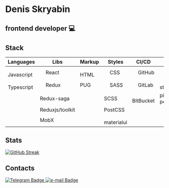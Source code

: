 <link rel="stylesheet" href="devicon.min.css">

# Denis Skryabin

## frontend developer 💻 

## Stack

| **Languages** | **Libs**        | **Markup** | **Styles** | **CI/CD** | **Test**      | **Bundlers** |
|---------------|-----------------|------------|------------|-----------|---------------|--------------|
| <img src="https://cdn.jsdelivr.net/gh/devicons/devicon/icons/javascript/javascript-original.svg" width='14' height='14' /> Javascript | <img src="https://cdn.jsdelivr.net/gh/devicons/devicon/icons/react/react-original.svg" width='14' height='14' /> React           | <img src="https://cdn.jsdelivr.net/gh/devicons/devicon/icons/html5/html5-original.svg" width='14' height='14' /> HTML       | <img src="https://cdn.jsdelivr.net/gh/devicons/devicon/icons/css3/css3-original.svg" width='14' height='14' /> CSS        | <img src="https://cdn.jsdelivr.net/gh/devicons/devicon/icons/github/github-original.svg" width='14' height='14' /> GitHub    | <img src="https://cdn.jsdelivr.net/gh/devicons/devicon/icons/jest/jest-plain.svg" width='14' height='14' /> jest          | <img src="https://cdn.jsdelivr.net/gh/devicons/devicon/icons/webpack/webpack-plain.svg" width='14' height='14' /> Webpack      |
| <img src="https://cdn.jsdelivr.net/gh/devicons/devicon/icons/typescript/typescript-original.svg" width='14' height='14' /> Typescript    | <img src="https://cdn.jsdelivr.net/gh/devicons/devicon/icons/redux/redux-original.svg" width='14' height='14' /> Redux           | PUG        | <img src="https://cdn.jsdelivr.net/gh/devicons/devicon/icons/sass/sass-original.svg" width='14' height='14' /> SASS       | <img src="https://cdn.jsdelivr.net/gh/devicons/devicon/icons/gitlab/gitlab-original.svg" width='14' height='14' /> GitLab    | <img src="https://cdn.jsdelivr.net/gh/devicons/devicon/icons/storybook/storybook-original.svg" width='14' height='14' /> storybook    | <img src="https://cdn.jsdelivr.net/gh/devicons/devicon/icons/gulp/gulp-plain.svg" width='14' height='14' />Gulp         |
|               | Redux-saga      |            | SCSS       | <img src="https://cdn.jsdelivr.net/gh/devicons/devicon/icons/bitbucket/bitbucket-original.svg" width='14' height='14' /> BitBucket | pixel perfect |              |
|               | Reduxjs/toolkit |            | PostCSS    |           |               |              |
|               | MobX            |            | <img src="https://cdn.jsdelivr.net/gh/devicons/devicon/icons/materialui/materialui-original.svg" width='14' height='14' /> materialui           |           |               |              |

## Stats
[![GitHub Streak](http://github-readme-streak-stats.herokuapp.com?user=sden4&theme=dark&background=000000)](https://git.io/streak-stats)

## Contacts
<span align="left">
  <a href="https://t.me/sden4">
    <img src="https://img.shields.io/badge/-Telegram-blue" alt="Telegram Badge" />
  </a>
</span>

<span align="left">
  <a href="mailto:skryabin.denis@gmail.com">
    <img src="https://img.shields.io/badge/-email-white" alt="e-mail Badge" />
  </a>
</span>
